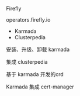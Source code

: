 

Firefly 

operators.firefly.io

- Karmada
- Clusterpedia

安装、升级、卸载 karmada

集成 clusterpedia


基于 karmada 开发的crd

Karmada 集成 cert-manager 